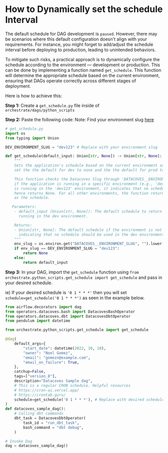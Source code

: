 # How to Dynamically set the schedule Interval

The default schedule for DAG development is `paused`. However, there may be scenarios where this default configuration doesn't align with your requirements. For instance, you might forget to add/adjust the schedule interval before deploying to production, leading to unintended behaviors. 

To mitigate such risks, a practical approach is to dynamically configure the schedule according to the environment — development or production. This can be done by implementing a function named `get_schedule`. This function will  determine the appropriate schedule based on the current environment, ensuring that DAGs operate correctly across different stages of deployment.

Here is how to achieve this:

**Step 1:** Create a `get_schedule.py` file inside of `orchestrate/dags/python_scripts`

**Step 2:** Paste the following code:
Note: Find your environment slug [here](reference/admin-menu/environments.md)
```python
# get_schedule.py
import os
from typing import Union

DEV_ENVIRONMENT_SLUG = "dev123" # Replace with your environment slug

def get_schedule(default_input: Union[str, None]) -> Union[str, None]:
    """
    Sets the application's schedule based on the current environment setting. Allows you to
    set the the default for dev to none and the the default for prod to the default input.

    This function checks the Datacoves Slug through 'DATACOVES__ENVIRONMENT_SLUG' variable to determine
    if the application is running in a specific environment (e.g., 'dev123'). If the application
    is running in the 'dev123' environment, it indicates that no schedule should be used, and
    hence returns None. For all other environments, the function returns the given 'default_input'
    as the schedule.

   Parameters:
    - default_input (Union[str, None]): The default schedule to return if the application is not
      running in the dev environment.

    Returns:
    - Union[str, None]: The default schedule if the environment is not 'dev123'; otherwise, None,
      indicating that no schedule should be used in the dev environment.
    """
    env_slug = os.environ.get("DATACOVES__ENVIRONMENT_SLUG", "").lower()
    if env_slug == DEV_ENVIRONMENT_SLUG = "dev123":
        return None
    else:
        return default_input
```
**Step 3:** In your DAG, import the `get_schedule` function using `from orchestrate.python_scripts.get_schedule import get_schedule` and pass in your desired schedule.

ie) If your desired schedule is `'0 1 * * *'` then you will set `schedule=get_schedule('0 1 * * *')` as seen in the example below. 
```python
from airflow.decorators import dag
from operators.datacoves.bash import DatacovesBashOperator
from operators.datacoves.dbt import DatacovesDbtOperator
from pendulum import datetime

from orchestrate.python_scripts.get_schedule import get_schedule

@dag(
    default_args={
        "start_date": datetime(2022, 10, 10),
        "owner": "Noel Gomez",
        "email": "gomezn@example.com",
        "email_on_failure": True,
    },
    catchup=False,
    tags=["version_8"],
    description="Datacoves Sample dag",
    # This is a regular CRON schedule. Helpful resources
    # https://cron-ai.vercel.app/
    # https://crontab.guru/
    schedule=get_schedule('0 1 * * *'), # Replace with desired schedule
)
def datacoves_sample_dag():
    # Calling dbt commands
    dbt_task = DatacovesDbtOperator(
        task_id = "run_dbt_task",
        bash_command = "dbt debug",
    )

# Invoke Dag
dag = datacoves_sample_dag()
```

